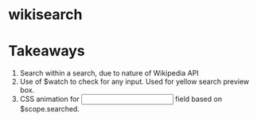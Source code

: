 # wikisearch

# Takeaways

 1. Search within a search, due to nature of Wikipedia API
 2. Use of $watch to check for any input. Used for yellow search preview box.
 3. CSS animation for <input> field based on $scope.searched.
